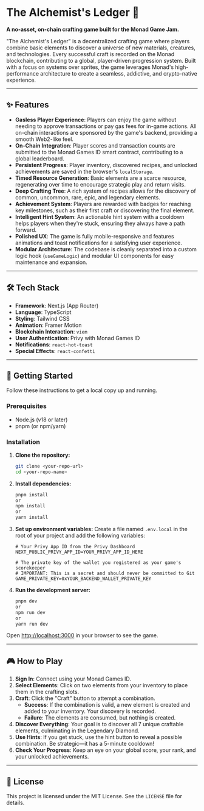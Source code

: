 # The Alchemist's Ledger 🧪

**A no-asset, on-chain crafting game built for the Monad Game Jam.**

"The Alchemist's Ledger" is a decentralized crafting game where players combine basic elements to discover a universe of new materials, creatures, and technologies. Every successful craft is recorded on the Monad blockchain, contributing to a global, player-driven progression system. Built with a focus on systems over sprites, the game leverages Monad's high-performance architecture to create a seamless, addictive, and crypto-native experience.

---

## ✨ Features
* **Gasless Player Experience**: Players can enjoy the game without needing to approve transactions or pay gas fees for in-game actions. All on-chain interactions are sponsored by the game's backend, providing a smooth Web2-like feel.
* **On-Chain Integration**: Player scores and transaction counts are submitted to the Monad Games ID smart contract, contributing to a global leaderboard.
* **Persistent Progress**: Player inventory, discovered recipes, and unlocked achievements are saved in the browser's `localStorage`.
* **Timed Resource Generation**: Basic elements are a scarce resource, regenerating over time to encourage strategic play and return visits.
* **Deep Crafting Tree**: A rich system of recipes allows for the discovery of common, uncommon, rare, epic, and legendary elements.
* **Achievement System**: Players are rewarded with badges for reaching key milestones, such as their first craft or discovering the final element.
* **Intelligent Hint System**: An actionable hint system with a cooldown helps players when they're stuck, ensuring they always have a path forward.
* **Polished UX**: The game is fully mobile-responsive and features animations and toast notifications for a satisfying user experience.
* **Modular Architecture**: The codebase is cleanly separated into a custom logic hook (`useGameLogic`) and modular UI components for easy maintenance and expansion.

---

## 🛠️ Tech Stack

* **Framework**: Next.js (App Router)
* **Language**: TypeScript
* **Styling**: Tailwind CSS
* **Animation**: Framer Motion
* **Blockchain Interaction**: `viem`
* **User Authentication**: Privy with Monad Games ID
* **Notifications**: `react-hot-toast`
* **Special Effects**: `react-confetti`

---

## 🚀 Getting Started

Follow these instructions to get a local copy up and running.

### Prerequisites

* Node.js (v18 or later)
* pnpm (or npm/yarn)

### Installation

1.  **Clone the repository:**
    ```sh
    git clone <your-repo-url>
    cd <your-repo-name>
    ```

2.  **Install dependencies:**
    ```sh
    pnpm install
    or
    npm install
    or
    yarn install
    ```

3.  **Set up environment variables:**
    Create a file named `.env.local` in the root of your project and add the following variables:
    ```
    # Your Privy App ID from the Privy Dashboard
    NEXT_PUBLIC_PRIVY_APP_ID=YOUR_PRIVY_APP_ID_HERE

    # The private key of the wallet you registered as your game's scorekeeper
    # IMPORTANT: This is a secret and should never be committed to Git
    GAME_PRIVATE_KEY=0xYOUR_BACKEND_WALLET_PRIVATE_KEY
    ```

4.  **Run the development server:**
    ```sh
    pnpm dev
    or
    npm run dev
    or 
    yarn run dev
    ```

Open [http://localhost:3000](http://localhost:3000) in your browser to see the game.

---

## 🎮 How to Play

1.  **Sign In**: Connect using your Monad Games ID.
2.  **Select Elements**: Click on two elements from your inventory to place them in the crafting slots.
3.  **Craft**: Click the "Craft" button to attempt a combination.
    * **Success**: If the combination is valid, a new element is created and added to your inventory. Your discovery is recorded.
    * **Failure**: The elements are consumed, but nothing is created.
4.  **Discover Everything**: Your goal is to discover all 7 unique craftable elements, culminating in the Legendary Diamond.
5.  **Use Hints**: If you get stuck, use the hint button to reveal a possible combination. Be strategic—it has a 5-minute cooldown!
6.  **Check Your Progress**: Keep an eye on your global score, your rank, and your unlocked achievements.

---

## 📄 License

This project is licensed under the MIT License. See the `LICENSE` file for details.
